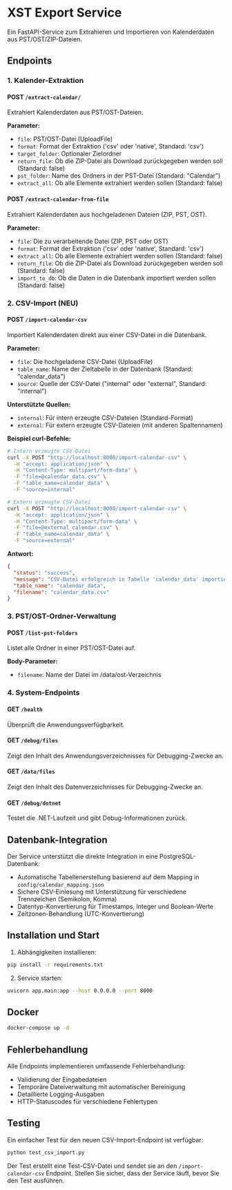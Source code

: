 # XST Export Service

Ein FastAPI-Service zum Extrahieren und Importieren von Kalenderdaten aus PST/OST/ZIP-Dateien.

## Endpoints

### 1. Kalender-Extraktion

#### POST `/extract-calendar/`
Extrahiert Kalenderdaten aus PST/OST-Dateien.

**Parameter:**
- `file`: PST/OST-Datei (UploadFile)
- `format`: Format der Extraktion ('csv' oder 'native', Standard: 'csv')
- `target_folder`: Optionaler Zielordner
- `return_file`: Ob die ZIP-Datei als Download zurückgegeben werden soll (Standard: false)
- `pst_folder`: Name des Ordners in der PST-Datei (Standard: "Calendar")
- `extract_all`: Ob alle Elemente extrahiert werden sollen (Standard: false)

#### POST `/extract-calendar-from-file`
Extrahiert Kalenderdaten aus hochgeladenen Dateien (ZIP, PST, OST).

**Parameter:**
- `file`: Die zu verarbeitende Datei (ZIP, PST oder OST)
- `format`: Format der Extraktion ('csv' oder 'native', Standard: 'csv')
- `extract_all`: Ob alle Elemente extrahiert werden sollen (Standard: false)
- `return_file`: Ob die ZIP-Datei als Download zurückgegeben werden soll (Standard: false)
- `import_to_db`: Ob die Daten in die Datenbank importiert werden sollen (Standard: false)

### 2. CSV-Import (NEU)

#### POST `/import-calendar-csv`
Importiert Kalenderdaten direkt aus einer CSV-Datei in die Datenbank.

**Parameter:**
- `file`: Die hochgeladene CSV-Datei (UploadFile)
- `table_name`: Name der Zieltabelle in der Datenbank (Standard: "calendar_data")
- `source`: Quelle der CSV-Datei ("internal" oder "external", Standard: "internal")

**Unterstützte Quellen:**
- `internal`: Für intern erzeugte CSV-Dateien (Standard-Format)
- `external`: Für extern erzeugte CSV-Dateien (mit anderen Spaltennamen)

**Beispiel curl-Befehle:**
```bash
# Intern erzeugte CSV-Datei
curl -X POST "http://localhost:8000/import-calendar-csv" \
  -H "accept: application/json" \
  -H "Content-Type: multipart/form-data" \
  -F "file=@calendar_data.csv" \
  -F "table_name=calendar_data" \
  -F "source=internal"

# Extern erzeugte CSV-Datei
curl -X POST "http://localhost:8000/import-calendar-csv" \
  -H "accept: application/json" \
  -H "Content-Type: multipart/form-data" \
  -F "file=@external_calendar.csv" \
  -F "table_name=calendar_data" \
  -F "source=external"
```

**Antwort:**
```json
{
  "status": "success",
  "message": "CSV-Datei erfolgreich in Tabelle 'calendar_data' importiert",
  "table_name": "calendar_data",
  "filename": "calendar_data.csv"
}
```

### 3. PST/OST-Ordner-Verwaltung

#### POST `/list-pst-folders`
Listet alle Ordner in einer PST/OST-Datei auf.

**Body-Parameter:**
- `filename`: Name der Datei im /data/ost-Verzeichnis

### 4. System-Endpoints

#### GET `/health`
Überprüft die Anwendungsverfügbarkeit.

#### GET `/debug/files`
Zeigt den Inhalt des Anwendungsverzeichnisses für Debugging-Zwecke an.

#### GET `/data/files`
Zeigt den Inhalt des Datenverzeichnisses für Debugging-Zwecke an.

#### GET `/debug/dotnet`
Testet die .NET-Laufzeit und gibt Debug-Informationen zurück.

## Datenbank-Integration

Der Service unterstützt die direkte Integration in eine PostgreSQL-Datenbank:

- Automatische Tabellenerstellung basierend auf dem Mapping in `config/calendar_mapping.json`
- Sichere CSV-Einlesung mit Unterstützung für verschiedene Trennzeichen (Semikolon, Komma)
- Datentyp-Konvertierung für Timestamps, Integer und Boolean-Werte
- Zeitzonen-Behandlung (UTC-Konvertierung)

## Installation und Start

1. Abhängigkeiten installieren:
```bash
pip install -r requirements.txt
```

2. Service starten:
```bash
uvicorn app.main:app --host 0.0.0.0 --port 8000
```

## Docker

```bash
docker-compose up -d
```

## Fehlerbehandlung

Alle Endpoints implementieren umfassende Fehlerbehandlung:
- Validierung der Eingabedateien
- Temporäre Dateiverwaltung mit automatischer Bereinigung
- Detaillierte Logging-Ausgaben
- HTTP-Statuscodes für verschiedene Fehlertypen

## Testing

Ein einfacher Test für den neuen CSV-Import-Endpoint ist verfügbar:

```bash
python test_csv_import.py
```

Der Test erstellt eine Test-CSV-Datei und sendet sie an den `/import-calendar-csv` Endpoint. Stellen Sie sicher, dass der Service läuft, bevor Sie den Test ausführen. 